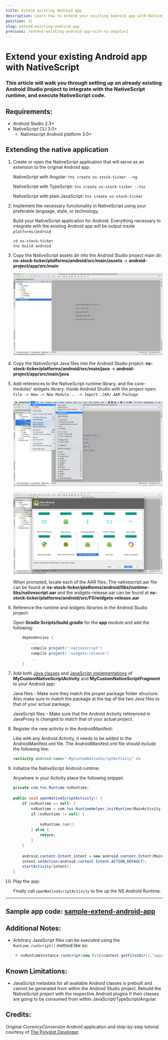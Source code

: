 ```yaml
---
title: Extend existing Android app
description: Learn how to extend your existing Android app with NativeScript
position: 11
slug: extend-existing-android-app
previous: /extend-existing-android-app-with-ns-angular2
---
```


# Extend your existing Android app with NativeScript

### This article will walk you through setting up an already existing Android Studio project to integrate with the NativeScript runtime, and execute NativeScript code.

## Requirements: 
 - Android Studio 2.3+
 - NativeScript CLI 3.0+
    - Nativescript Android platform 3.0+

## Extending the native application

1. Create or open the NativeScript application that will serve as an extension to the original Android app:

    NativeScript with Angular:
    `tns create ns-stock-ticker --ng`

    NativeScript with TypeScript:
    `tns create ns-stock-ticker --tsc`

    NativeScript with plain JavaScript:
    `tns create ns-stock-ticker`

2. Implement the necessary functionality in NativeScript using your preferable language, style, or technology. 

    Build your NativeScript application for Android. Everything necessary to integrate with the existing Android app will be output inside `platforms/android`

    ```shell
    cd ns-stock-ticker
    tns build android
    ```

3. Copy the NativeScript assets dir into the Android Studio project main dir:
    **ns-stock-ticker/platforms/android/src/main/assets** -> **android-project/app/src/main**

    ![Copy assets](../img/extend-existing-android-app/android-nativescript-1.png)

4. Copy the NativeScript Java files into the Android Studio project:
    **ns-stock-ticker/platforms/android/src/main/java** -> **android-project/app/src/main/java**

5. Add references to the NativeScript runtime library, and the core-modules' widgets library:
    Inside Android Studio with the project open: `File -> New -> New Module... -> Import .JAR/.AAR Package`
    
    ![Import libs](../img/extend-existing-android-app/android-nativescript-2.png)

    ![Import libs](../img/extend-existing-android-app/android-nativescript-3.png)

    When prompted, locate each of the AAR files. The nativescript.aar file can be found at **ns-stock-ticker/platforms/android/libs/runtime-libs/nativescript.aar** and the widgets-release.aar can be found at **ns-stock-ticker/platforms/android/src/F0/widgets-release.aar**


6. Reference the runtime and widgets libraries in the Android Studio project:

    Open **Gradle Scripts/build.gradle** for the **app** module and add the following:

    ```groovy
        dependencies {
            ...
            compile project(':nativescript')
            compile project(':widgets-release')
            ...
        }
    ```

7. Add both [Java classes](https://github.com/NativeScript/sample-extend-android-app/tree/master/common/main/java/org/nativescript/currencyconversion) and [JavaScript implementations](https://github.com/NativeScript/sample-extend-android-app/tree/master/common/main/assets/app) of **MyCustomNativeScriptActivity** and **MyCustomNativeScriptFragment** to your Android app:
    
    Java files - Make sure they match the proper package folder structure. Also make sure to match the package at the top of the two Java files to that of your actual package.

    JavaScript files - Make sure that the Android Activity referenced in JavaProxy is changed to match that of your actual project.

8. Register the new activity in the AndroidManifest:

    Like with any Android Activity, it needs to be added to the AndroidManifest.xml file. The AndroidManifest.xml file should include the following line:
    ```xml
    <activity android:name=".MyCustomNativeScriptActivity" />
    ```

9. Initialize the NativeScript Android runtime:

    Anywhere in your Activity place the following snippet:
    ```Java
    private com.tns.Runtime nsRuntime;

    public void openNativeScriptActivity() {
        if (nsRuntime == null) {
            nsRuntime = com.tns.RuntimeHelper.initRuntime(MainActivity.this.getApplication());
            if (nsRuntime != null) {

                nsRuntime.run();
            } else {
                return;
            }
        }

        android.content.Intent intent = new android.content.Intent(MainActivity.this, MyCustomNativeScriptActivity.class);
        intent.setAction(android.content.Intent.ACTION_DEFAULT);
        startActivity(intent);
    }
    ```

10. Play the app:

    Finally call `openNativeScriptActivity` to fire up the NS Android Runtime.

---

## **Sample app code:** [sample-extend-android-app](https://github.com/NativeScript/sample-extend-android-app)

## **Additional Notes:**
 - Arbitrary JavaScript files can be executed using the `Runtime.runScript()` method like so:
    - ```Java
      nsRuntimeInstance.runScript(new File(context.getFilesDir(),"app/view.js"))
        ```

## **Known Limitations**:
 - JavaScript metadata for all available Android classes is prebuilt and cannot be generated from within the Android Studio project. Rebuild the NativeScript project with the respective Android plugins if their classes are going to be consumed from within JavaScript/TypeScript/Angular.
 
## **Credits:** 
Original *CurrencyConversion* Android application and step-by-step tutorial courtesy of [The Polyglot Developer](https://www.thepolyglotdeveloper.com/2017/06/legacy-android-java-nativescript-angular/).